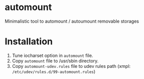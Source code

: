 automount
=========

Minimalistic tool to automount / autoumount removable storages

Installation
============

  1. Tune iocharset option in `automount` file.
  1. Copy `automount` file to /usr/sbin directory.
  1. Copy `automount-udev.rules` file to udev rules path (xmpl: `/etc/udev/rules.d/99-automount.rules`)

